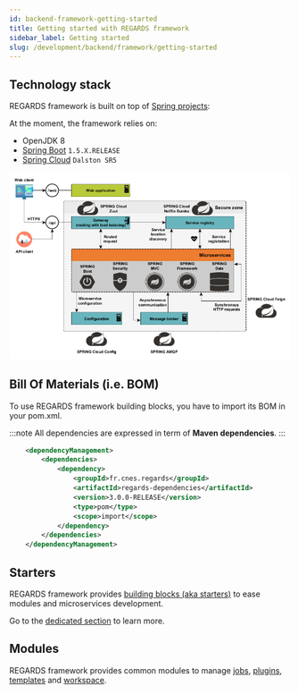 ```yaml
---
id: backend-framework-getting-started
title: Getting started with REGARDS framework
sidebar_label: Getting started
slug: /development/backend/framework/getting-started
---
```


## Technology stack

REGARDS framework is built on top of [Spring projects](https://spring.io/):

At the moment, the framework relies on:
  * OpenJDK 8
  * [Spring Boot](https://spring.io/projects/spring-boot#learn) `1.5.X.RELEASE`
  * [Spring Cloud](https://spring.io/projects/spring-cloud#learn) `Dalston SR5`


![](/schemas/architecture/microservice_architecture_spring.png)

## Bill Of Materials (i.e. BOM)

To use REGARDS framework building blocks, you have to import its BOM in your pom.xml.

:::note
All dependencies are expressed in term of **Maven dependencies**. 
:::

```xml
    <dependencyManagement>
        <dependencies>
            <dependency>
                <groupId>fr.cnes.regards</groupId>
                <artifactId>regards-dependencies</artifactId>
                <version>3.0.0-RELEASE</version>
                <type>pom</type>
                <scope>import</scope>
            </dependency>
        </dependencies>
    </dependencyManagement>
```

## Starters

REGARDS framework provides [building blocks (aka starters)](starters) to ease modules and microservices development.

Go to the [dedicated section](starters) to learn more.

## Modules

REGARDS framework provides common modules to manage [jobs](modules/jobs), [plugins](modules/plugins), [templates](modules/templates) and [workspace](modules/workspace).